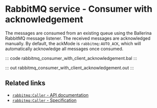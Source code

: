 # RabbitMQ service - Consumer with acknowledgement

The messages are consumed from an existing queue using the Ballerina RabbitMQ message listener. The received messages are acknowledged manually. By default, the ackMode is `rabbitmq:AUTO_ACK`, which will automatically acknowledge all messages once consumed.

::: code rabbitmq_consumer_with_client_acknowledgement.bal :::

::: out rabbitmq_consumer_with_client_acknowledgement.out :::

## Related links
- [`rabbitmq:Caller` - API documentation](https://lib.ballerina.io/ballerinax/rabbitmq/latest/clients/Caller)
- [`rabbitmq:Caller` - Specification](https://github.com/ballerina-platform/module-ballerinax-rabbitmq/blob/master/docs/spec/spec.md#8-client-acknowledgements)
